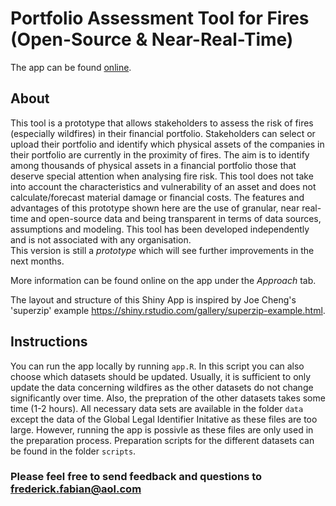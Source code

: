 # Portfolio Assessment Tool for Fires (Open-Source & Near-Real-Time)

The app can be found [online](https://frederickf.shinyapps.io/open-source-physical-risk-assessment-portfolio/).


## About
This tool is a prototype that allows stakeholders to assess the risk of fires (especially wildfires) in their financial portfolio. 
Stakeholders can select or upload their portfolio and identify which physical assets of the companies in their portfolio are currently
in the proximity of fires. The aim is to identify among thousands of physical assets in a financial portfolio those that deserve special
attention when analysing fire risk. This tool does not take into account the characteristics and vulnerability of an asset and does not
calculate/forecast material damage or financial costs. The features and advantages of this prototype shown here are the use of granular,
near real-time and open-source data and being transparent in terms of data sources, assumptions and modeling. This tool has been developed
independently and is not associated with any organisation.<br>
This version is still a *prototype* which will see further improvements in the next months.

More information can be found online on the app under the _Approach_ tab.

The layout and structure of this Shiny App is inspired by Joe Cheng's 'superzip' example https://shiny.rstudio.com/gallery/superzip-example.html.


## Instructions

You can run the app locally by running ```app.R```. In this script you can also choose which datasets should be updated. Usually, it is sufficient to only update the data concerning wildfires as the other datasets do not change significantly over time. Also, the prepration of the other datasets takes some time (1-2 hours). All necessary data sets are available in the folder ```data``` except the data of the Global Legal Identifier Initative as these files are too large. However, running the app is possivle as these files are only used in the preparation process. Preparation scripts for the different datasets can be found in the folder ```scripts```.

### Please feel free to send feedback and questions to frederick.fabian@aol.com
